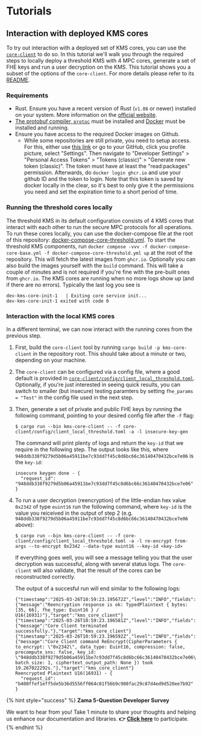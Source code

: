 # Tutorials

## Interaction with deployed KMS cores
To try out interaction with a deployed set of KMS cores, you can use the [`core-client`](../../core-client/README.md) to do so.
In this tutorial we'll walk you through the required steps to locally deploy a threshold KMS with 4 MPC cores, generate a set of FHE keys and run a user decryption on the KMS.
This tutorial shows you a subset of the options of the `core-client`. For more details please refer to its [README](../../core-client/README.md).

### Requirements
- Rust. Ensure you have a recent version of Rust (`v1.86` or newer) installed on your system. More information on the [official website](https://www.rust-lang.org/).
- [The protobuf compiler, `protoc`](https://protobuf.dev/installation/) must be installed and [Docker](https://docs.docker.com/engine/install/) must be installed and running.
- Ensure you have access to the required Docker images on Github.
  - While some repositories are still private, you need to setup access. For this, either use [this link](https://github.com/settings/tokens) or go to your GitHub, click you profile picture, select "Settings". Then navigate to "Developer Settings" > "Personal Access Tokens" > "Tokens (classic)" > "Generate new token (classic)". The token must have at least the "read:packages" permission.
  Afterwards, do `docker login ghcr.io` and use your github ID and the token to login. Note that this token is saved by docker locally in the clear, so it's best to only give it the permissions you need and set the expiration time to a short period of time.

### Running the threshold cores locally
The threshold KMS in its default configuration consists of 4 KMS cores that interact with each other to run the secure MPC protocols for all operations.
To run these cores locally, you can use the docker-compose file at the root of this repository: [docker-compose-core-threshold.yml](../../docker-compose-core-threshold.yml).
To start the threshold KMS components, run `docker compose -vvv -f docker-compose-core-base.yml -f docker-compose-core-threshold.yml up` at the root of the repository. This will fetch the latest images from `ghcr.io`. Optionally you can also build the images yourself with the `build` command. This will take a couple of minutes and is not required if you're fine with the pre-built ones from `ghcr.io`.
The KMS cores are running when no more logs show up (and if there are no errors). Typically the last log you see is
```
dev-kms-core-init-1   | Exiting core service init...
dev-kms-core-init-1 exited with code 0
```


### Interaction with the local KMS cores
In a different terminal, we can now interact with the running cores from the previous step.

1. First, build the `core-client` tool by running `cargo build -p kms-core-client` in the repository root. This should take about a minute or two, depending on your machine.
2. The `core-client` can be configured via a config file, where a good default is provided in [`core-client/config/client_local_threshold.toml`](../../core-client/config/client_local_threshold.toml). Optionally, if you're just interested in seeing quick results, you can switch to smaller (but insecure) testing paramters by setting
```fhe_params = "Test"```
in the config file used in the next step.
3. Then, generate a set of private and public FHE keys by running the following command, pointing to your desired config file after the `-f` flag:
    ```{bash}
    $ cargo run --bin kms-core-client -- -f core-client/config/client_local_threshold.toml -a -l insecure-key-gen
    ```
    The command will print plenty of logs and return the `key-id` that we require in the following step. The output looks like this, where `948ddb338f9279d5b06a45911be7c93dd7f45c8d6bc66c36140470432bce7e06` is the `key-id`:
    ```
    insecure keygen done - {
      "request_id": "948ddb338f9279d5b06a45911be7c93dd7f45c8d6bc66c36140470432bce7e06"
    }
    ```

4. To run a user decryption (reencryption) of the little-endian hex value `0x2342` of type `euint16` run the following command, where `key-id` is the value you reiceived in the output of step 2 (e.g. `948ddb338f9279d5b06a45911be7c93dd7f45c8d6bc66c36140470432bce7e06` above):
    ```{bash}
    $ cargo run --bin kms-core-client -- -f core-client/config/client_local_threshold.toml -a -l re-encrypt from-args --to-encrypt 0x2342 --data-type euint16 --key-id <key-id>
    ```
    If everything goes well, you will see a message telling you that the user decryption was successful, along with several status logs. The `core-client` will also validate, that the result of the cores can be reconstructed correctly.

    The output of a succesful run will end similar to the following logs:
    ```
    {"timestamp":"2025-03-26T10:59:23.195672Z","level":"INFO","fields":{"message":"Reencryption response is ok: TypedPlaintext { bytes: [35, 66], fhe_type: Euint16 } / U16(16931)"},"target":"kms_core_client"}
    {"timestamp":"2025-03-26T10:59:23.196581Z","level":"INFO","fields":{"message":"Core Client terminated successfully."},"target":"kms_core_client"}
    {"timestamp":"2025-03-26T10:59:23.196592Z","level":"INFO","fields":{"message":"Core Client command ReEncrypt(CipherParameters { to_encrypt: \"0x2342\", data_type: Euint16, compression: false, precompute_sns: false, key_id: \"948ddb338f9279d5b06a45911be7c93dd7f45c8d6bc66c36140470432bce7e06\", batch_size: 1, ciphertext_output_path: None }) took 19.267022292s."},"target":"kms_core_client"}
    Reencrypted Plaintext U16(16931) - {
      "request_id": "b400ffef1eff5de5b36d5556ff064c01f56b9c908fac29c87d4ed9d520ee7b92"
    }
    ```


{% hint style="success" %}
**Zama 5-Question Developer Survey**

We want to hear from you! Take 1 minute to share your thoughts and helping us enhance our documentation and libraries. **👉** [**Click here**](https://www.zama.ai/developer-survey) to participate.
{% endhint %}
